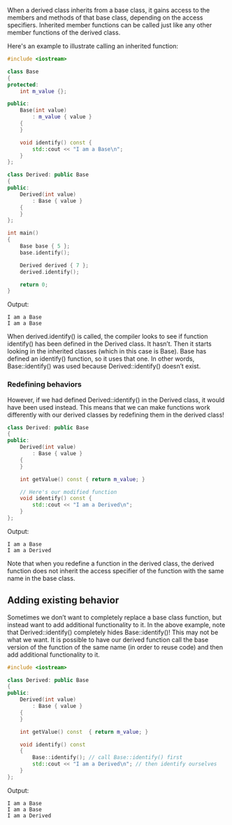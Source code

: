 When a derived class inherits from a base class, it gains access to the members and methods of that base class, depending on the access specifiers. Inherited member functions can be called just like any other member functions of the derived class.

Here's an example to illustrate calling an inherited function:

```c++
#include <iostream>

class Base
{
protected:
    int m_value {};

public:
    Base(int value)
        : m_value { value }
    {
    }

    void identify() const { 
	    std::cout << "I am a Base\n"; 
    }
};

class Derived: public Base
{
public:
    Derived(int value)
        : Base { value }
    {
    }
};

int main()
{
    Base base { 5 };
    base.identify();

    Derived derived { 7 };
    derived.identify();

    return 0;
}
```

Output:
```
I am a Base
I am a Base
```

When derived.identify() is called, the compiler looks to see if function identify() has been defined in the Derived class. It hasn’t. Then it starts looking in the inherited classes (which in this case is Base). Base has defined an identify() function, so it uses that one. In other words, Base::identify() was used because Derived::identify() doesn’t exist.

### Redefining behaviors

However, if we had defined Derived::identify() in the Derived class, it would have been used instead. This means that we can make functions work differently with our derived classes by redefining them in the derived class!

```c++
class Derived: public Base
{
public:
    Derived(int value)
        : Base { value }
    {
    }

    int getValue() const { return m_value; }

    // Here's our modified function
    void identify() const { 
	    std::cout << "I am a Derived\n"; 
    }
};
```

Output:
```
I am a Base
I am a Derived
```

Note that when you redefine a function in the derived class, the derived function does not inherit the access specifier of the function with the same name in the base class.

## Adding existing behavior

Sometimes we don’t want to completely replace a base class function, but instead want to add additional functionality to it. In the above example, note that Derived::identify() completely hides Base::identify()! This may not be what we want. It is possible to have our derived function call the base version of the function of the same name (in order to reuse code) and then add additional functionality to it.

```c++
#include <iostream>

class Derived: public Base
{
public:
    Derived(int value)
        : Base { value }
    {
    }

    int getValue() const  { return m_value; }

    void identify() const
    {
        Base::identify(); // call Base::identify() first
        std::cout << "I am a Derived\n"; // then identify ourselves
    }
};
```

Output:
```
I am a Base
I am a Base
I am a Derived
```